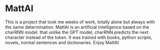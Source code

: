 # MattAI
This is a project that took me weeks of work, totally alone but always with the same determination. MattAI is an artificial intelligence based on the charRNN model. that unlike the GPT model, charRNN predicts the next character instead of the token. It was trained with books, python scripts, novels, normal sentences and dictionaries. Enjoy MattAI
